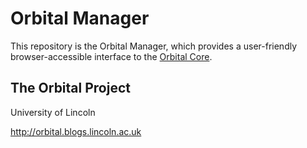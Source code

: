 # Orbital Manager

This repository is the Orbital Manager, which provides a user-friendly browser-accessible interface to the [Orbital Core](https://github.com/lncd/Orbital-Core).

## The Orbital Project

University of Lincoln

http://orbital.blogs.lincoln.ac.uk